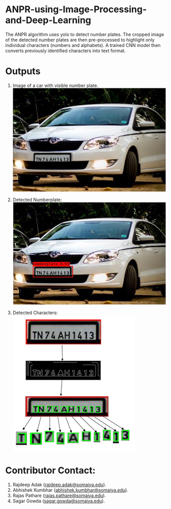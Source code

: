 # ANPR-using-Image-Processing-and-Deep-Learning
The ANPR algorithm uses yolo to detect number plates. The cropped image of the detected number plates are then pre-processed to highlight only individual characters (numbers and alphabets). A trained CNN model then converts previously identified characters into text format.

# Outputs
1. Image of a car with visible number plate.
![](Test_Image_Car.png)

2. Detected Numberplate:
![](Detected_Number_Plate.png)

3. Detected Characters:
![](Detected_Chars.png)

# Contributor Contact:
1. Rajdeep Adak (rajdeep.adak@somaiya.edu).
2. Abhishek Kumbhar (abhishek.kumbhar@somaiya.edu).
3. Rajas Pathare (rajas.pathare@somaiya.edu).
4. Sagar Gowda (sagar.gowda@somaiya.edu).
